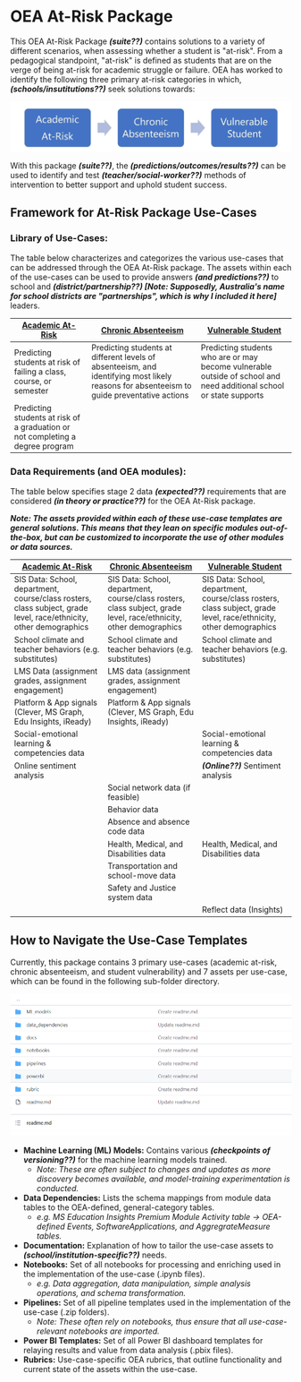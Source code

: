 # OEA At-Risk Package

This OEA At-Risk Package <em><strong>(suite??)</em></strong> contains solutions to a variety of different scenarios, when assessing whether a student is "at-risk". From a pedagogical standpoint, "at-risk" is defined as students that are on the verge of being at-risk for academic struggle or failure. OEA has worked to identify the following three primary at-risk categories in which, <em><strong>(schools/insutitutions??)</em></strong> seek solutions towards:

![alt text](https://github.com/cstohlmann/oea-at-risk-package/blob/main/Academic_At_Risk/docs/images/At-Risk%20Flow%20Chart.png)

With this package <em><strong>(suite??)</em></strong>, the <em><strong>(predictions/outcomes/results??)</em></strong> can be used to identify and test <em><strong>(teacher/social-worker??)</em></strong> methods of intervention to better support and uphold student success.

## Framework for At-Risk Package Use-Cases

### Library of Use-Cases:

The table below characterizes and categorizes the various use-cases that can be addressed through the OEA At-Risk package. The assets within each of the use-cases can be used to provide answers <em><strong>(and predictions??)</em></strong> to school and <em><strong>(district/partnership??) [Note: Supposedly, Australia's name for school districts are "partnerships", which is why I included it here]</em></strong> leaders. 

| [Academic At-Risk](https://github.com/cstohlmann/oea-at-risk-package/tree/main/Academic_At_Risk) | [Chronic Absenteeism](https://github.com/cstohlmann/oea-at-risk-package/tree/main/Chronic_Absenteeism) | [Vulnerable Student](https://github.com/cstohlmann/oea-at-risk-package/tree/main/Vulnerable_Students) |
| --- | --- | --- |
| Predicting students at risk of failing a class, course, or semester | Predicting students at different levels of absenteeism, and identifying most likely reasons for absenteeism to guide preventative actions | Predicting students who are or may become vulnerable outside of school and need additional school or state supports |
| Predicting students at risk of a graduation or not completing a degree program |

### Data Requirements (and OEA modules):

The table below specifies stage 2 data <em><strong>(expected??)</em></strong> requirements that are considered <em><strong>(in theory or practice??)</em></strong> for the OEA At-Risk package.

<strong><em>Note: The assets provided within each of these use-case templates are general solutions. This means that they lean on specific modules out-of-the-box, but can be customized to incorporate the use of other modules or data sources.</em></strong>

| [Academic At-Risk](https://github.com/cstohlmann/oea-at-risk-package/tree/main/Academic_At_Risk) | [Chronic Absenteeism](https://github.com/cstohlmann/oea-at-risk-package/tree/main/Chronic_Absenteeism) | [Vulnerable Student](https://github.com/cstohlmann/oea-at-risk-package/tree/main/Vulnerable_Students) |
| --- | --- | --- |
| SIS Data: School, department, course/class rosters, class subject, grade level, race/ethnicity, other demographics | SIS Data: School, department, course/class rosters, class subject, grade level, race/ethnicity, other demographics | SIS Data: School, department, course/class rosters, class subject, grade level, race/ethnicity, other demographics |
| School climate and teacher behaviors (e.g. substitutes) | School climate and teacher behaviors (e.g. substitutes) | School climate and teacher behaviors (e.g. substitutes) |
| LMS Data (assignment grades, assignment engagement) |  LMS data (assignment grades, assignment engagement) |  |
| Platform \& App signals (Clever, MS Graph, Edu Insights, iReady) | Platform \& App signals (Clever, MS Graph, Edu Insights, iReady) |  |
| Social-emotional learning \& competencies data |  | Social-emotional learning \& competencies data | 
| Online sentiment analysis |  | <strong><em>(Online??)</strong></em> Sentiment analysis |
|  | Social network data (if feasible) |  |
|  | Behavior data |  |
|  | Absence and absence code data |  |
|  | Health, Medical, and Disabilities data | Health, Medical, and Disabilities data |
|  | Transportation and school-move data |  |
|  | Safety and Justice system data |  |
|  |  | Reflect data (Insights) |

## How to Navigate the Use-Case Templates

Currently, this package contains 3 primary use-cases (academic at-risk, chronic absenteeism, and student vulnerability) and 7 assets per use-case, which can be found in the following sub-folder directory.

![alt text](https://github.com/cstohlmann/oea-at-risk-package/blob/main/Chronic_Absenteeism/docs/images/Chronic%20Absenteeism%20Folder%20Partitioning.png)

 - <strong>Machine Learning (ML) Models:</strong> Contains various <strong><em>(checkpoints of versioning??)</strong></em> for the machine learning models trained.
      * <em>Note: These are often subject to changes and updates as more discovery becomes available, and model-training experimentation is conducted. </em>
 - <strong>Data Dependencies:</strong> Lists the schema mappings from module data tables to the OEA-defined, general-category tables.
      * <em>e.g. MS Education Insights Premium Module Activity table -> OEA-defined Events, SoftwareApplications, and AggregrateMeasure tables.</em>
 - <strong>Documentation:</strong> Explanation of how to tailor the use-case assets to <strong><em>(school/institution-specific??)</strong></em> needs.
 - <strong>Notebooks:</strong> Set of all notebooks for processing and enriching used in the implementation of the use-case (.ipynb files). 
      * <em>e.g. Data aggregation, data manipulation, simple analysis operations, and schema transformation. </em>
 - <strong>Pipelines:</strong> Set of all pipeline templates used in the implementation of the use-case (.zip folders).
      * <em>Note: These often rely on notebooks, thus ensure that all use-case-relevant notebooks are imported.</em>
 - <strong>Power BI Templates:</strong> Set of all Power BI dashboard templates for relaying results and value from data analysis (.pbix files).
 - <strong>Rubrics:</strong> Use-case-specific OEA rubrics, that outline functionality and current state of the assets within the use-case.


